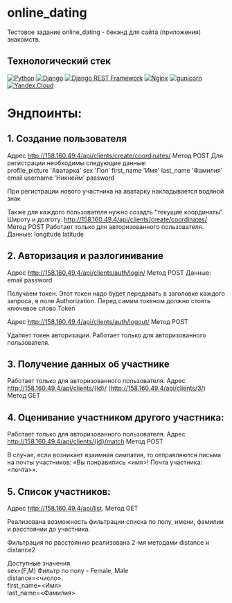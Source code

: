 # online_dating
Тестовое задание
online_dating - бекэнд для сайта (приложения) знакомств.

## Технологический стек
[![Python](https://img.shields.io/badge/-Python-464646?style=flat&logo=Python&logoColor=56C0C0&color=008080)](https://www.python.org/)
[![Django](https://img.shields.io/badge/-Django-464646?style=flat&logo=Django&logoColor=56C0C0&color=008080)](https://www.djangoproject.com/)
[![Django REST Framework](https://img.shields.io/badge/-Django%20REST%20Framework-464646?style=flat&logo=Django%20REST%20Framework&logoColor=56C0C0&color=008080)](https://www.django-rest-framework.org/)
[![Nginx](https://img.shields.io/badge/-NGINX-464646?style=flat&logo=NGINX&logoColor=56C0C0&color=008080)](https://nginx.org/ru/)
[![gunicorn](https://img.shields.io/badge/-gunicorn-464646?style=flat&logo=gunicorn&logoColor=56C0C0&color=008080)](https://gunicorn.org/)
[![Yandex.Cloud](https://img.shields.io/badge/-Yandex.Cloud-464646?style=flat&logo=Yandex.Cloud&logoColor=56C0C0&color=008080)](https://cloud.yandex.ru/)

# Эндпоинты:

## 1. Создание пользователя   
Адрес http://158.160.49.4/api/clients/create/coordinates/
Метод POST
Для регистрации необходимы следующие данные:   
profile_picture 'Аватарка'
sex 'Пол'
first_name 'Имя'
last_name 'Фамилия'
email
username 'Никнейм'
password

При регистрации нового участника на аватарку накладывается водяной знак

Также для каждого пользователя нужно созадть "текущие координаты" Широту и долготу:
http://158.160.49.4/api/clients/create/coordinates/
Метод POST
Работает только для авторизованного пользователя.
Данные:
longitude
latitude

## 2. Авторизация и разлогинивание
Адрес http://158.160.49.4/api/clients/auth/login/
Метод POST
Данные:
email
password

Получаем токен. Этот токен надо будет передавать в заголовке каждого запроса, в поле Authorization. Перед самим токеном должно стоять ключевое слово Token

Адрес http://158.160.49.4/api/clients/auth/logout/
Метод POST

Удаляет токен авторизации. Работает только для авторизованного пользователя.

## 3. Получение данных об участнике
Работает только для авторизованного пользователя.
Адрес http://158.160.49.4/api/clients/{id}/ (http://158.160.49.4/api/clients/3/)
Метод GET

## 4. Оценивание участником другого участника:
Работает только для авторизованного пользователя.
Адрес http://158.160.49.4/api/clients/{id}/match
Метод POST

В случае, если возникает взаимная симпатия, то отправляются письма на почты участников: «Вы понравились <имя>! Почта участника: <почта>».       

## 5. Cписок участников:
Адрес http://158.160.49.4/api/list.
Метод GET

Реализована возможность фильтрации списка по полу, имени, фамилии и расстоянии до участника.

Фильтрация по расстоянию реализована 2-мя методами distance и distance2

Доступные значения:    
sex=(F,M) Фильтр по полу - Female, Male    
distance=<число>.    
first_name=<Имя>    
last_name=<Фамилия>
